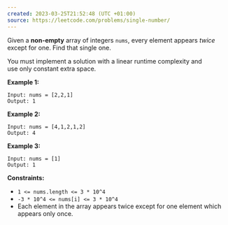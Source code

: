 ```yaml
---
created: 2023-03-25T21:52:48 (UTC +01:00)
source: https://leetcode.com/problems/single-number/
---
```

Given a **non-empty** array of integers `nums`, every element appears _twice_ except for one. Find that single one.

You must implement a solution with a linear runtime complexity and use only constant extra space.

**Example 1:**

```
Input: nums = [2,2,1]
Output: 1

```

**Example 2:**

```
Input: nums = [4,1,2,1,2]
Output: 4

```

**Example 3:**

```
Input: nums = [1]
Output: 1

```

**Constraints:**

-   `1 <= nums.length <= 3 * 10^4`
-   `-3 * 10^4 <= nums[i] <= 3 * 10^4`
-   Each element in the array appears twice except for one element which appears only once.
